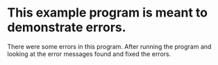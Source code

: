 # This example program is meant to demonstrate errors.
 
There were some errors in this program. 
After running the program and looking at the error messages
found and fixed the errors.
